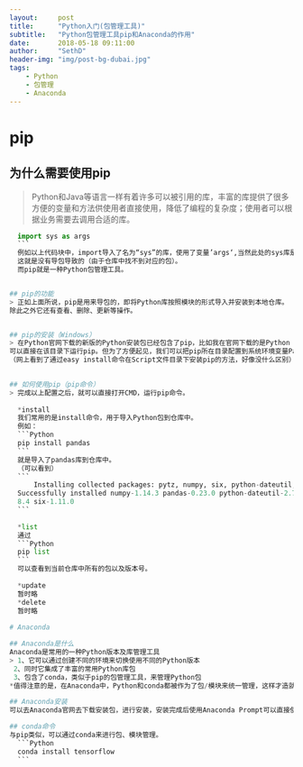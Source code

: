 ```yaml
---
layout:     post
title:      "Python入门(包管理工具)"
subtitle:   "Python包管理工具pip和Anaconda的作用"
date:       2018-05-18 09:11:00
author:     "SethD"
header-img: "img/post-bg-dubai.jpg"
tags:
    - Python
    - 包管理
	- Anaconda
---
```


# pip 
## 为什么需要使用pip
>  Python和Java等语言一样有着许多可以被引用的库，丰富的库提供了很多方便的变量和方法供使用者直接使用，降低了编程的复杂度；使用者可以根据业务需要去调用合适的库。
  ```Python
	import sys as args
	```
	例如以上代码块中，import导入了名为“sys”的库，使用了变量’args‘,当然此处的sys库是Python自带的，所以在调用时不会出现问题，但当我们在首次安装Python而且未安装对应的包之前，导包就会出现No module named '**'的错误信息。
	这就是没有导包导致的（由于仓库中找不到对应的包）。
	而pip就是一种Python包管理工具。


## pip的功能
> 正如上面所说，pip是用来导包的，即将Python库按照模块的形式导入并安装到本地仓库。
  除此之外它还有查看、删除、更新等操作。


## pip的安装（Windows）
> 在Python官网下载的新版的Python安装包已经包含了pip，比如我在官网下载的是Python 3.6.3，其根目录为Python36，在根目录下的Script文件夹包含了pip执行文件。
  可以直接在该目录下运行pip。但为了方便起见，我们可以把pip所在目录配置到系统环境变量Path中，这样就可以直接在CMD控制台中调用pip命令。
 （网上看到了通过easy install命令在Script文件目录下安装pip的方法，好像没什么区别）
		

## 如何使用pip（pip命令）
> 完成以上配置之后，就可以直接打开CMD，运行pip命令。
	
	*install
	我们常用的是install命令，用于导入Python包到仓库中。
	例如：
	```Python
	pip install pandas
	```
	就是导入了pandas库到仓库中。
	（可以看到）
	```
		Installing collected packages: pytz, numpy, six, python-dateutil, pandas
	Successfully installed numpy-1.14.3 pandas-0.23.0 python-dateutil-2.7.3 pytz-201
	8.4 six-1.11.0
	```
	
	*list
	通过 
	```Python
	pip list
	```
	可以查看到当前仓库中所有的包以及版本号。
	
	*update
	暂时略
	*delete
	暂时略
	
# Anaconda

## Anaconda是什么
 Anaconda是常用的一种Python版本及库管理工具
 > 1、它可以通过创建不同的环境来切换使用不同的Python版本
   2、同时它集成了丰富的常用Python库包
   3、包含了conda，类似于pip的包管理工具，来管理Python包
 *值得注意的是，在Anaconda中，Python和conda都被作为了包/模块来统一管理，这样才造就了它可以随意切换版本环境的特性。

## Anaconda安装
可以去Anaconda官网去下载安装包，进行安装，安装完成后使用Anaconda Prompt可以直接使用对应命令

## conda命令
与pip类似，可以通过conda来进行包、模块管理。
	```Python
	conda install tensorflow
	```
	
